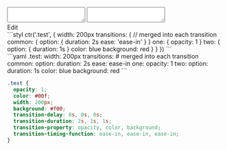<div data-size="490" class="code-cont" data-example="common-key">
    <div class="code">
        <div class="code-wrap">
            <textarea id="stylus"></textarea>
            <textarea id="css"></textarea>
            <div class="edit-code">
                <span>Edit</span>
            </div>
        </div>
    </div>
</div>


<div data-size="490" data-examples="stylus"></div>
```styl
ctr('.test', {
  width: 200px
  transitions: {
    // merged into each transition
    common: {
      option: {
        duration: 2s
        ease: 'ease-in'
      }
    }
    one: {
      opacity: 1
    }
    two: {
      option: {
        duration: 1s
      }
      color: blue
      background: red
    }
  }
})
```

<div data-size="490" data-examples="yaml"></div>
```yaml
.test:
  width: 200px
  transitions:
    # merged into each transition
    common:
      option:
        duration: 2s
        ease: ease-in
    one:
      opacity: 1
    two:
      option:
        duration: 1s
      color: blue
      background: red
```

```css
.test {
  opacity: 1;
  color: #00f;
  width: 200px;
  background: #f00;
  transition-delay: 0s, 0s, 0s;
  transition-duration: 2s, 1s, 1s;
  transition-property: opacity, color, background;
  transition-timing-function: ease-in, ease-in, ease-in;
}
```
<div class="cf"></div>
